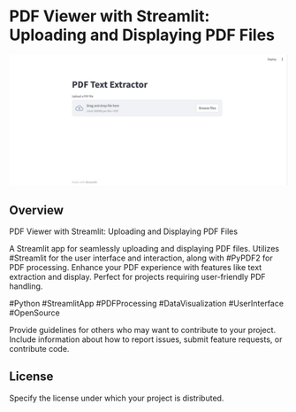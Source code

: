 # PDF Viewer with Streamlit: Uploading and Displaying PDF Files

![Project Image](https://github.com/wonderakwei/pdf-viewer-streamlit-upload-and-display/blob/main/app_screenshot.jpg)

## Overview

PDF Viewer with Streamlit: Uploading and Displaying PDF Files

A Streamlit app for seamlessly uploading and displaying PDF files. Utilizes #Streamlit for the user interface and interaction, along with #PyPDF2 for PDF processing. Enhance your PDF experience with features like text extraction and display. Perfect for projects requiring user-friendly PDF handling.

#Python #StreamlitApp #PDFProcessing #DataVisualization #UserInterface #OpenSource




Provide guidelines for others who may want to contribute to your project. Include information about how to report issues, submit feature requests, or contribute code.

## License

Specify the license under which your project is distributed.

